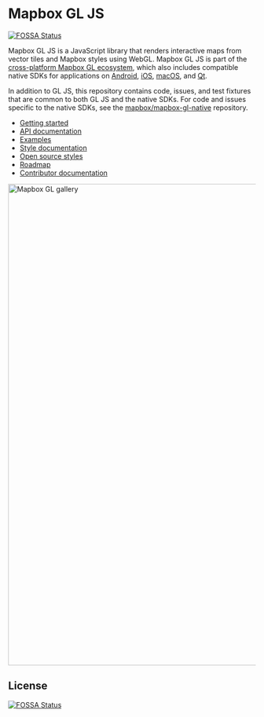 # Mapbox GL JS
[![FOSSA Status](https://app.fossa.io/api/projects/git%2Bgithub.com%2FEricJaiinThai%2Fmapbox-gl-js.svg?type=shield)](https://app.fossa.io/projects/git%2Bgithub.com%2FEricJaiinThai%2Fmapbox-gl-js?ref=badge_shield)


Mapbox GL JS is a JavaScript library that renders interactive maps from vector tiles and Mapbox styles using WebGL. Mapbox GL JS is part of the [cross-platform Mapbox GL ecosystem](https://www.mapbox.com/maps/), which also includes compatible native SDKs for applications on [Android](https://www.mapbox.com/android-sdk/), [iOS](https://www.mapbox.com/ios-sdk/), [macOS](http://mapbox.github.io/mapbox-gl-native/macos), and [Qt](https://github.com/mapbox/mapbox-gl-native/tree/master/platform/qt).

In addition to GL JS, this repository contains code, issues, and test fixtures that are common to both GL JS and the native SDKs. For code and issues specific to the native SDKs, see the [mapbox/mapbox-gl-native](https://github.com/mapbox/mapbox-gl-native/) repository.

- [Getting started](https://www.mapbox.com/mapbox-gl-js/api/)
- [API documentation](https://www.mapbox.com/mapbox-gl-js/api)
- [Examples](https://www.mapbox.com/mapbox-gl-js/examples/)
- [Style documentation](https://www.mapbox.com/mapbox-gl-style-spec)
- [Open source styles](https://github.com/mapbox/mapbox-gl-styles)
- [Roadmap](https://www.mapbox.com/mapbox-gl-js/roadmap/)
- [Contributor documentation](https://github.com/mapbox/mapbox-gl-js/blob/master/CONTRIBUTING.md)

[<img width="981" alt="Mapbox GL gallery" src="https://cloud.githubusercontent.com/assets/281306/14547142/a3c98294-025f-11e6-92f4-d6b0f50c8e89.png">](https://www.mapbox.com/gallery/)



## License
[![FOSSA Status](https://app.fossa.io/api/projects/git%2Bgithub.com%2FEricJaiinThai%2Fmapbox-gl-js.svg?type=large)](https://app.fossa.io/projects/git%2Bgithub.com%2FEricJaiinThai%2Fmapbox-gl-js?ref=badge_large)